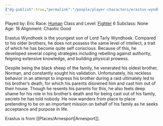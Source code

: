 ```yaml
---
{"dg-publish":true,"permalink":"/people/player-characters/erastus-wyndhoek/","tags":["Character","PC"]}
---
```


Played by: Eric
Race: [Human](http://dnd5e.wikidot.com/human)
Class and Level: [Fighter](http://dnd5e.wikidot.com/fighter) 6
Subclass: None
Age: 18
Alignment: Chaotic Good

Erastus Wyndhoek is the youngest son of Lord Tarly Wyndhoek. Compared to his older brothers, he does not possess the same level of intellect, a trait of which he has become quite self conscious. Because of this, he developed several coping strategies including rebelling against authority, feigning extensive knowledge, and building physical prowess. 

Despite being the black sheep of the family, he venerated his oldest brother, Norman, and constantly sought his validation. Unfortunately, his reckless behavior in an attempt to impress his brother during a raid ultimately led to his brother’s death, for which his parents disowned him and cast him out of their house. Though he resents his parents for this, he also feels deep shame for his role in his brother’s death and for being cast out of his family, secrets he has told nobody. He now wanders from place to place pretending to be on an important mission on behalf of his family as he seeks acceptance and purpose in life.

Erastus is from [[Places/Arnesport\|Arnesport]].  